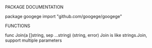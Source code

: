 PACKAGE DOCUMENTATION

package googege
    import "github.com/googege/googege"


FUNCTIONS

func Join(a []string, sep ...string) (string, error)
    Join is like strings.Join, support multiple parameters
